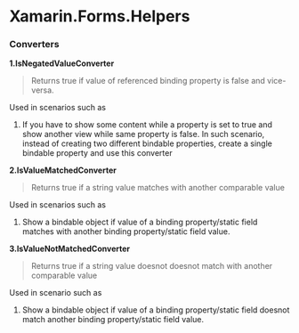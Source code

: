 # Xamarin.Forms.Helpers
### Converters
**1.IsNegatedValueConverter**
> Returns true if value of referenced binding property is false and vice-versa. 

Used in scenarios such as   
1. If you have to show some content while a property is set to true and show another view while same property is false. In such scenario, instead of creating two different bindable properties, create a single bindable property and use this converter


**2.IsValueMatchedConverter**
> Returns true if a string value matches with another comparable value

Used in scenarios such as
1. Show a bindable object if value of a binding property/static field matches with another binding property/static field value. 

**3.IsValueNotMatchedConverter**
> Returns true if a string value doesnot doesnot match with another comparable value

Used in scenario such as
1. Show a bindable object if value of a binding property/static field doesnot match another binding property/static field value.
